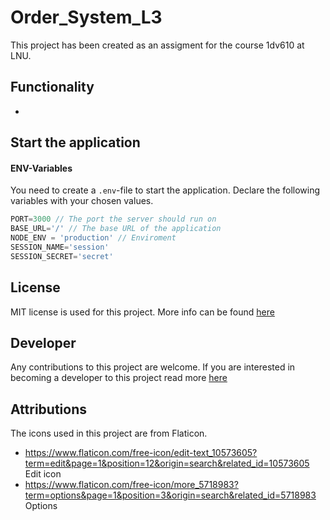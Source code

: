 # Order_System_L3
This project has been created as an assigment for the course 1dv610 at LNU.

## Functionality
- 



## Start the application

####  ENV-Variables
You need to create a `.env`-file to start the application. Declare the following variables with your chosen values.
```js
PORT=3000 // The port the server should run on
BASE_URL='/' // The base URL of the application
NODE_ENV = 'production' // Enviroment
SESSION_NAME='session'
SESSION_SECRET='secret'
```

## License
MIT license is used for this project. More info can be found [here](/LICENSE)

## Developer
Any contributions to this project are welcome. If you are interested in becoming a developer to this project read more [here](./docs/developer.md)

## Attributions
The icons used in this project are from Flaticon.
- https://www.flaticon.com/free-icon/edit-text_10573605?term=edit&page=1&position=12&origin=search&related_id=10573605 Edit icon
- https://www.flaticon.com/free-icon/more_5718983?term=options&page=1&position=3&origin=search&related_id=5718983 Options
